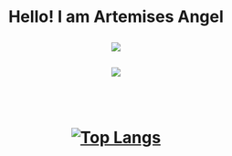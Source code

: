 <h1 align="center">
Hello! I am Artemises Angel

![](https://media.tenor.com/3bTxZ4HdrysAAAAC/pixels-neon.gif)

![](https://komarev.com/ghpvc/?username=ArtemisesAngel&style=flat-square&color=grey)

</br>

[![Top Langs](https://github-readme-stats.vercel.app/api/top-langs/?username=ArtemisesAngel&theme=radical)](https://github.com/anuraghazra/github-readme-stats)

</h1>
